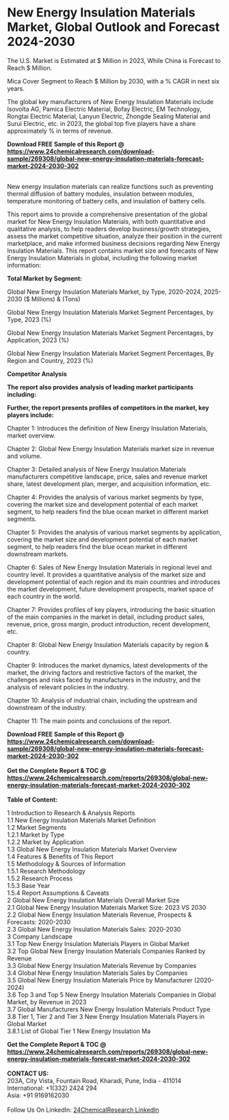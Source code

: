 <h1>New Energy Insulation Materials Market, Global Outlook and Forecast 2024-2030</h1><p>
The U.S. Market is Estimated at $ Million in 2023, While China is Forecast to Reach $ Million.</p><p>
Mica Cover Segment to Reach $ Million by 2030, with a % CAGR in next six years.</p><p>
The global key manufacturers of New Energy Insulation Materials include Isovolta AG, Pamica Electric Material, Bofay Electric, EM Technology, Rongtai Electric Material, Lanyun Electric, Zhongde Sealing Material and Surui Electric, etc. in 2023, the global top five players have a share approximately % in terms of revenue.</p><div><b>Download FREE Sample of this Report @ 
            <a href="https://www.24chemicalresearch.com/download-sample/269308/global-new-energy-insulation-materials-forecast-market-2024-2030-302">
            https://www.24chemicalresearch.com/download-sample/269308/global-new-energy-insulation-materials-forecast-market-2024-2030-302</a></b></div><br><p>
New energy insulation materials can realize functions such as preventing thermal diffusion of battery modules, insulation between modules, temperature monitoring of battery cells, and insulation of battery cells.</p><p>
This report aims to provide a comprehensive presentation of the global market for New Energy Insulation Materials, with both quantitative and qualitative analysis, to help readers develop business/growth strategies, assess the market competitive situation, analyze their position in the current marketplace, and make informed business decisions regarding New Energy Insulation Materials. This report contains market size and forecasts of New Energy Insulation Materials in global, including the following market information:
</p><p>
<strong>Total Market by Segment:</strong></p><p>
Global New Energy Insulation Materials Market, by Type, 2020-2024, 2025-2030 ($ Millions) &amp; (Tons)</p><p>
Global New Energy Insulation Materials Market Segment Percentages, by Type, 2023 (%)</p><p>
</p><p>
Global New Energy Insulation Materials Market Segment Percentages, by Application, 2023 (%)</p><p>
</p><p>
Global New Energy Insulation Materials Market Segment Percentages, By Region and Country, 2023 (%)</p><p>
</p><p>
<strong>Competitor Analysis</strong></p><p>
<strong>The report also provides analysis of leading market participants including:</strong></p><p>
</p><p>
<strong>Further, the report presents profiles of competitors in the market, key players include:</strong></p><p>
</p><p>
Chapter 1: Introduces the definition of New Energy Insulation Materials, market overview.</p><p>
Chapter 2: Global New Energy Insulation Materials market size in revenue and volume.</p><p>
Chapter 3: Detailed analysis of New Energy Insulation Materials manufacturers competitive landscape, price, sales and revenue market share, latest development plan, merger, and acquisition information, etc.</p><p>
Chapter 4: Provides the analysis of various market segments by type, covering the market size and development potential of each market segment, to help readers find the blue ocean market in different market segments.</p><p>
Chapter 5: Provides the analysis of various market segments by application, covering the market size and development potential of each market segment, to help readers find the blue ocean market in different downstream markets.</p><p>
Chapter 6: Sales of New Energy Insulation Materials in regional level and country level. It provides a quantitative analysis of the market size and development potential of each region and its main countries and introduces the market development, future development prospects, market space of each country in the world.</p><p>
Chapter 7: Provides profiles of key players, introducing the basic situation of the main companies in the market in detail, including product sales, revenue, price, gross margin, product introduction, recent development, etc.</p><p>
Chapter 8: Global New Energy Insulation Materials capacity by region &amp; country.</p><p>
Chapter 9: Introduces the market dynamics, latest developments of the market, the driving factors and restrictive factors of the market, the challenges and risks faced by manufacturers in the industry, and the analysis of relevant policies in the industry.</p><p>
Chapter 10: Analysis of industrial chain, including the upstream and downstream of the industry.</p><p>
Chapter 11: The main points and conclusions of the report.</p><div><b>Download FREE Sample of this Report @ 
            <a href="https://www.24chemicalresearch.com/download-sample/269308/global-new-energy-insulation-materials-forecast-market-2024-2030-302">
            https://www.24chemicalresearch.com/download-sample/269308/global-new-energy-insulation-materials-forecast-market-2024-2030-302</a></b></div><br><div><b>Get the Complete Report & TOC @ 
            <a href="https://www.24chemicalresearch.com/reports/269308/global-new-energy-insulation-materials-forecast-market-2024-2030-302">
            https://www.24chemicalresearch.com/reports/269308/global-new-energy-insulation-materials-forecast-market-2024-2030-302</a></b></div><br>
            <b>Table of Content:</b><p>1 Introduction to Research & Analysis Reports<br />
    1.1 New Energy Insulation Materials Market Definition<br />
    1.2 Market Segments<br />
        1.2.1 Market by Type<br />
        1.2.2 Market by Application<br />
    1.3 Global New Energy Insulation Materials Market Overview<br />
    1.4 Features & Benefits of This Report<br />
    1.5 Methodology & Sources of Information<br />
        1.5.1 Research Methodology<br />
        1.5.2 Research Process<br />
        1.5.3 Base Year<br />
        1.5.4 Report Assumptions & Caveats<br />
2 Global New Energy Insulation Materials Overall Market Size<br />
    2.1 Global New Energy Insulation Materials Market Size: 2023 VS 2030<br />
    2.2 Global New Energy Insulation Materials Revenue, Prospects & Forecasts: 2020-2030<br />
    2.3 Global New Energy Insulation Materials Sales: 2020-2030<br />
3 Company Landscape<br />
    3.1 Top New Energy Insulation Materials Players in Global Market<br />
    3.2 Top Global New Energy Insulation Materials Companies Ranked by Revenue<br />
    3.3 Global New Energy Insulation Materials Revenue by Companies<br />
    3.4 Global New Energy Insulation Materials Sales by Companies<br />
    3.5 Global New Energy Insulation Materials Price by Manufacturer (2020-2024)<br />
    3.6 Top 3 and Top 5 New Energy Insulation Materials Companies in Global Market, by Revenue in 2023<br />
    3.7 Global Manufacturers New Energy Insulation Materials Product Type<br />
    3.8 Tier 1, Tier 2 and Tier 3 New Energy Insulation Materials Players in Global Market<br />
        3.8.1 List of Global Tier 1 New Energy Insulation Ma</p><div><b>Get the Complete Report & TOC @ 
            <a href="https://www.24chemicalresearch.com/reports/269308/global-new-energy-insulation-materials-forecast-market-2024-2030-302">
            https://www.24chemicalresearch.com/reports/269308/global-new-energy-insulation-materials-forecast-market-2024-2030-302</a></b></div><br><b>CONTACT US:</b><br>
            203A, City Vista, Fountain Road, Kharadi, Pune, India - 411014<br>
            International: +1(332) 2424 294<br>
            Asia: +91 9169162030 <br><br>
            Follow Us On LinkedIn: <a href="https://www.linkedin.com/company/24chemicalresearch/">24ChemicalResearch LinkedIn</a>